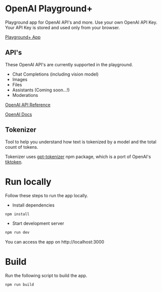 # OpenAI Playground+

Playground app for OpenAI API's and more. Use your own OpenAI API Key. Your API Key is stored and used only from your browser.

[Playground+ App](https://openai-playground-plus.vercel.app)

## API's

These OpenAI API's are currently supported in the playground.

- Chat Completions (including vision model)
- Images
- Files
- Assistants (Coming soon...!)
- Moderations

[OpenAI API Reference](https://platform.openai.com/docs/api-reference)

[OpenAI Docs](https://platform.openai.com/docs/overview)

## Tokenizer

Tool to help you understand how text is tokenized by a model and the total count of tokens.

Tokenizer uses [gpt-tokenizer](https://github.com/niieani/gpt-tokenizer) npm package, which is a port of OpenAI's [tiktoken](https://github.com/openai/tiktoken).

# Run locally

Follow these steps to run the app locally.

- Install dependencies

```bash
npm install
```

- Start development server

```bash
npm run dev
```

You can access the app on http://localhost:3000

# Build

Run the following script to build the app.

```bash
npm run build
```
